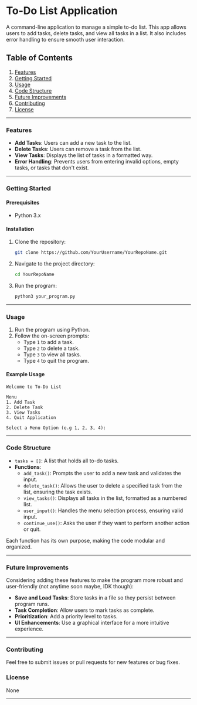 
# To-Do List Application

A command-line application to manage a simple to-do list. This app allows users to add tasks, delete tasks, and view all tasks in a list. It also includes error handling to ensure smooth user interaction.

## Table of Contents
1. [Features](#features)
2. [Getting Started](#getting-started)
3. [Usage](#usage)
4. [Code Structure](#code-structure)
5. [Future Improvements](#future-improvements)
6. [Contributing](#contributing)
7. [License](#license)

---

### Features
- **Add Tasks**: Users can add a new task to the list.
- **Delete Tasks**: Users can remove a task from the list.
- **View Tasks**: Displays the list of tasks in a formatted way.
- **Error Handling**: Prevents users from entering invalid options, empty tasks, or tasks that don't exist.

---

### Getting Started

#### Prerequisites
- Python 3.x

#### Installation
1. Clone the repository:
   ```bash
   git clone https://github.com/YourUsername/YourRepoName.git

2. Navigate to the project directory:
   ```bash
   cd YourRepoName
   ```
3. Run the program:
   ```bash
   python3 your_program.py
   ```

---

### Usage

1. Run the program using Python.
2. Follow the on-screen prompts:
   - Type `1` to add a task.
   - Type `2` to delete a task.
   - Type `3` to view all tasks.
   - Type `4` to quit the program.

#### Example Usage

```
Welcome to To-Do List

Menu
1. Add Task
2. Delete Task
3. View Tasks
4. Quit Application

Select a Menu Option (e.g 1, 2, 3, 4): 
```

---

### Code Structure

- `tasks = []`: A list that holds all to-do tasks.
- **Functions**:
  - `add_task()`: Prompts the user to add a new task and validates the input.
  - `delete_task()`: Allows the user to delete a specified task from the list, ensuring the task exists.
  - `view_tasks()`: Displays all tasks in the list, formatted as a numbered list.
  - `user_input()`: Handles the menu selection process, ensuring valid input.
  - `continue_use()`: Asks the user if they want to perform another action or quit.

Each function has its own purpose, making the code modular and organized.

---

### Future Improvements

Considering adding these features to make the program more robust and user-friendly (not anytime soon maybe, IDK though):

- **Save and Load Tasks**: Store tasks in a file so they persist between program runs.
- **Task Completion**: Allow users to mark tasks as complete.
- **Prioritization**: Add a priority level to tasks.
- **UI Enhancements**: Use a graphical interface for a more intuitive experience.

---

### Contributing

Feel free to submit issues or pull requests for new features or bug fixes.

### License

None

---
